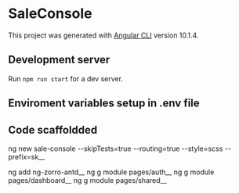 # SaleConsole

This project was generated with [Angular CLI](https://github.com/angular/angular-cli) version 10.1.4.

## Development server

Run `npm run start` for a dev server.

## Enviroment variables setup in .env file


## Code scaffoldded
 
 ng new sale-console --skipTests=true --routing=true --style=scss --prefix=sk__

 ng add ng-zorro-antd__
 ng g module pages/auth__
 ng g module pages/dashboard__
 ng g module pages/shared__ 

 